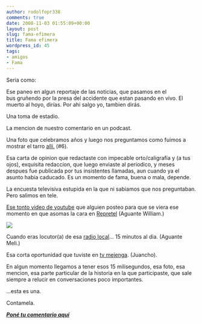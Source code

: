 ```yaml
---
author: rodolfopr338
comments: true
date: 2008-11-03 01:55:09+00:00
layout: post
slug: fama-efimera
title: Fama efimera
wordpress_id: 45
tags:
- amigos
- Fama
---
```


Seria como:

Ese paneo en algun reportaje de las noticias, que pasamos en el bus gruñendo por la presa del accidente que estan pasando en vivo. El muerto al hoyo, dirías. Por ahi salgo yo, tambien dirás.

Una toma de estadio.

La mencion de nuestro comentario en un podcast.

Una foto que celebramos años y luego nos preguntamos como fuimos a mostrar el tarro [allí.](http://www.vueltaenu.co.cr/contenidos/galerias/fila_iron_maiden_2008/) (#6).

Esa carta de opinion que redactaste con impecable orto/caligrafía y (a tus ojos), exquisita redaccion,  que luego enviaste al periodico, y meses despues fue publicada por tus insistentes llamadas, aun cuando ya el asunto habia caducado. Es un momento de fama, buena o mala, depende. 

La encuesta televisiva estupida en la que ni sabiamos que nos preguntaban. Pero salimos en tele.

[Ese tonto video de youtube](http://www.youtube.com/watch?v=bnM4VG_ZoDQ) que alguien posteo para que se viera ese momento en que asomas la cara en [Repretel](http://es.wikipedia.org/wiki/Repretel) (Aguante William.)

![](http://sinjeta.files.wordpress.com/2008/11/william-repretel.jpg)

Cuando eras locutor(a) de esa [radio local](http://www.nacion.com/ln_ee/2006/marzo/12/pais5.html)... 15 minutos al dia. (Aguante Meli.)

Esa corta oportunidad que tuviste en [tv mejenga](http://www.fusildechispas.com/2005/07/11/cr-venga-venga/). (Juancho).

En algun momento llegamos a tener esos 15 milisegundos, esa foto, esa mencion, esa parte particular de la historia en la que participaste, que sale siempre a relucir en conversaciones poco importantes.

...esta es una.

Contamela.

**_[Poné tu comentario aquí](http://sinjeta.wordpress.com/2008/11/02/fama-efimera/#respond)_**
